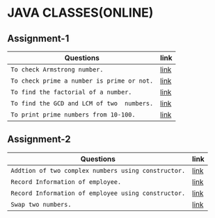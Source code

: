 # JAVA CLASSES(ONLINE)

## Assignment-1
| Questions | link |
| --------- | ---- |
| `To check Armstrong number.` | [link](https://github.com/chandrakant100/javaClassesOnline/blob/patch-1/assignment1/CheckArmstrong/CheckArmstrong.java) |
| `To check prime a number is prime or not.` | [link](https://github.com/chandrakant100/javaClassesOnline/blob/patch-1/assignment1/CheckPrime/CheckPrime.java) |
| `To find the factorial of a number.` | [link](https://github.com/chandrakant100/javaClassesOnline/blob/patch-1/assignment1/Factorial/Factorial.java) |
| `To find the GCD and LCM of two  numbers.` | [link](https://github.com/chandrakant100/javaClassesOnline/blob/patch-1/assignment1/GcdLcm/GcdLcm.java) |
| `To print prime numbers from 10-100.` | [link](https://github.com/chandrakant100/javaClassesOnline/blob/patch-1/assignment1/Prime10to100/PrimeRange.java) |

## Assignment-2
| Questions | link |
| --------- | ---- |
| `Addtion of two complex numbers using constructor.` | [link](https://github.com/chandrakant100/javaClassesOnline/blob/patch-1/assignment2/ComplexNumCons/ComplexNumCons.java) |
| `Record Information of employee.` | [link](https://github.com/chandrakant100/javaClassesOnline/blob/patch-1/assignment2/Employee/Employee.java) |
| `Record Information of employee using constructor.` | [link](https://github.com/chandrakant100/javaClassesOnline/blob/patch-1/assignment2/EmployeeCons/EmployeeCons.java) |
| `Swap two numbers.` | [link](https://github.com/chandrakant100/javaClassesOnline/blob/patch-1/assignment2/Swap/Swap.java) |
